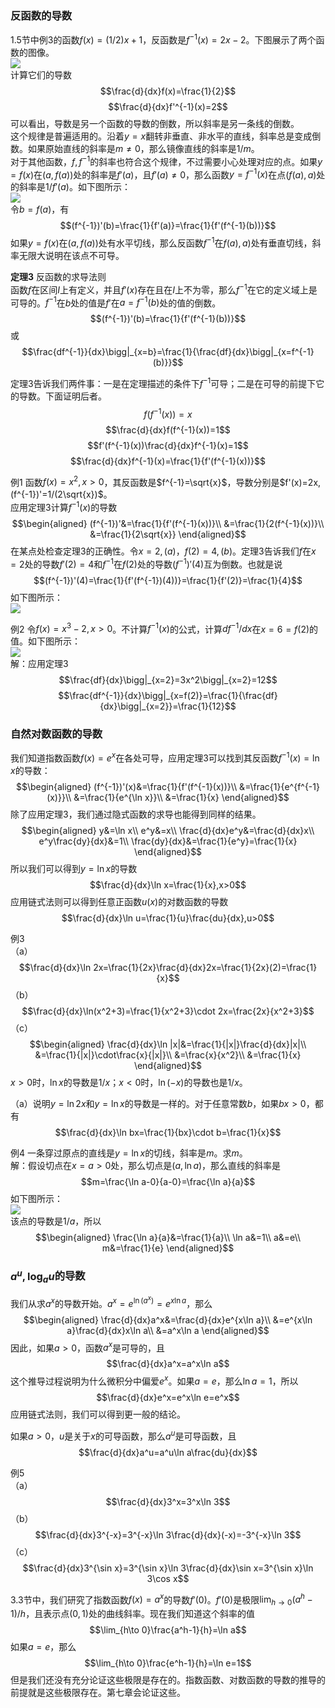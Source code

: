 ### 反函数的导数
1.5节中例3的函数$f(x)=(1/2)x+1$，反函数是$f^{-1}(x)=2x-2$。下图展示了两个函数的图像。  
![](080.010.png)  
计算它们的导数
$$\frac{d}{dx}f(x)=\frac{1}{2}$$
$$\frac{d}{dx}f'^{-1}(x)=2$$
可以看出，导数是另一个函数的导数的倒数，所以斜率是另一条线的倒数。  
这个规律是普遍适用的。沿着$y=x$翻转非垂直、非水平的直线，斜率总是变成倒数。如果原始直线的斜率是$m\neq 0$，那么镜像直线的斜率是$1/m$。  
对于其他函数，$f,f^{-1}$的斜率也符合这个规律，不过需要小心处理对应的点。如果$y=f(x)$在$(a,f(a))$处的斜率是$f'(a)$，且$f'(a)\neq 0$，那么函数$y=f^{-1}(x)$在点$(f(a),a)$处的斜率是$1/f'(a)$。如下图所示：  
![](080.020.png)  
令$b=f(a)$，有
$$(f^{-1})'(b)=\frac{1}{f'(a)}=\frac{1}{f'(f^{-1}(b))}$$
如果$y=f(x)$在$(a,f(a))$处有水平切线，那么反函数$f^{-1}$在$f(a),a)$处有垂直切线，斜率无限大说明在该点不可导。

**定理3** 反函数的求导法则  
函数$f$在区间$I$上有定义，并且$f'(x)$存在且在$I$上不为零，那么$f^{-1}$在它的定义域上是可导的。$f^{-1}$在$b$处的值是$f'$在$a=f^{-1}(b)$处的值的倒数。
$$(f^{-1})'(b)=\frac{1}{f'(f^{-1}(b))}$$
或
$$\frac{df^{-1}}{dx}\bigg|_{x=b}=\frac{1}{\frac{df}{dx}\bigg|_{x=f^{-1}(b)}}$$

定理3告诉我们两件事：一是在定理描述的条件下$f^{-1}$可导；二是在可导的前提下它的导数。下面证明后者。
$$f(f^{-1}(x))=x$$
$$\frac{d}{dx}f(f^{-1}(x))=1$$
$$f'(f^{-1}(x))\frac{d}{dx}f^{-1}(x)=1$$
$$\frac{d}{dx}f^{-1}(x)=\frac{1}{f'(f^{-1}(x))}$$

例1 函数$f(x)=x^2,x>0$，其反函数是$f^{-1}=\sqrt{x}$，导数分别是$f'(x)=2x,(f^{-1})'=1/(2\sqrt{x})$。  
应用定理3计算$f^{-1}(x)$的导数
$$\begin{aligned}
(f^{-1})'&=\frac{1}{f'(f^{-1}(x))}\\
&=\frac{1}{2(f^{-1}(x))}\\
&=\frac{1}{2\sqrt{x}}
\end{aligned}$$
在某点处检查定理3的正确性。令$x=2,(a)$，$f(2)=4,(b)$。定理3告诉我们$f$在$x=2$处的导数$f'(2)=4$和$f^{-1}$在$f(2)$处的导数$(f^{-1})'(4)$互为倒数。也就是说
$$(f^{-1})'(4)=\frac{1}{f'(f^{-1})(4))}=\frac{1}{f'(2)}=\frac{1}{4}$$
如下图所示：  
![](080.030.png)

例2 令$f(x)=x^3-2,x>0$。不计算$f^{-1}(x)$的公式，计算$df^{-1}/dx$在$x=6=f(2)$的值。如下图所示：  
![](080.040.png)  
解：应用定理3
$$\frac{df}{dx}\bigg|_{x=2}=3x^2\bigg|_{x=2}=12$$
$$\frac{df^{-1}}{dx}\bigg|_{x=f(2)}=\frac{1}{\frac{df}{dx}\bigg|_{x=2}}=\frac{1}{12}$$

### 自然对数函数的导数
我们知道指数函数$f(x)=e^x$在各处可导，应用定理3可以找到其反函数$f^{-1}(x)=\ln x$的导数：
$$\begin{aligned}
(f^{-1})'(x)&=\frac{1}{f'(f^{-1}(x))}\\
&=\frac{1}{e^{f^{-1}(x)}}\\
&=\frac{1}{e^{\ln x}}\\
&=\frac{1}{x}
\end{aligned}$$
除了应用定理3，我们通过隐式函数的求导也能得到同样的结果。
$$\begin{aligned}
y&=\ln x\\
e^y&=x\\
\frac{d}{dx}e^y&=\frac{d}{dx}x\\
e^y\frac{dy}{dx}&=1\\
\frac{dy}{dx}&=\frac{1}{e^y}=\frac{1}{x}
\end{aligned}$$
所以我们可以得到$y=\ln x$的导数
$$\frac{d}{dx}\ln x=\frac{1}{x},x>0$$
应用链式法则可以得到任意正函数$u(x)$的对数函数的导数
$$\frac{d}{dx}\ln u=\frac{1}{u}\frac{du}{dx},u>0$$

例3  
（a）
$$\frac{d}{dx}\ln 2x=\frac{1}{2x}\frac{d}{dx}2x=\frac{1}{2x}(2)=\frac{1}{x}$$
（b）
$$\frac{d}{dx}\ln(x^2+3)=\frac{1}{x^2+3}\cdot 2x=\frac{2x}{x^2+3}$$
（c）
$$\begin{aligned}
\frac{d}{dx}\ln |x|&=\frac{1}{|x|}\frac{d}{dx}|x|\\
&=\frac{1}{|x|}\cdot\frac{x}{|x|}\\
&=\frac{x}{x^2}\\
&=\frac{1}{x}
\end{aligned}$$
$x>0$时，$\ln x$的导数是$1/x$；$x<0$时，$\ln(-x)$的导数也是$1/x$。

（a）说明$y=\ln 2x$和$y=\ln x$的导数是一样的。对于任意常数$b$，如果$bx>0$，都有
$$\frac{d}{dx}\ln bx=\frac{1}{bx}\cdot b=\frac{1}{x}$$

例4 一条穿过原点的直线是$y=\ln x$的切线，斜率是$m$。求$m$。  
解：假设切点在$x=a>0$处，那么切点是$(a,\ln a)$，那么直线的斜率是
$$m=\frac{\ln a-0}{a-0}=\frac{\ln a}{a}$$
如下图所示：  
![](080.050.png)  
该点的导数是$1/a$，所以
$$\begin{aligned}
\frac{\ln a}{a}&=\frac{1}{a}\\
\ln a&=1\\
a&=e\\
m&=\frac{1}{e}
\end{aligned}$$

### $a^u,\log_a u$的导数
我们从求$a^x$的导数开始。$a^x=e^{\ln(a^x)}=e^{x\ln a}$，那么
$$\begin{aligned}
\frac{d}{dx}a^x&=\frac{d}{dx}e^{x\ln a}\\
&=e^{x\ln a}\frac{d}{dx}x\ln a\\
&=a^x\ln a
\end{aligned}$$
因此，如果$a>0$，函数$a^x$是可导的，且
$$\frac{d}{dx}a^x=a^x\ln a$$
这个推导过程说明为什么微积分中偏爱$e^x$。如果$a=e$，那么$\ln a=1$，所以
$$\frac{d}{dx}e^x=e^x\ln e=e^x$$
应用链式法则，我们可以得到更一般的结论。

如果$a>0$，$u$是关于$x$的可导函数，那么$a^u$是可导函数，且
$$\frac{d}{dx}a^u=a^u\ln a\frac{du}{dx}$$

例5  
（a）
$$\frac{d}{dx}3^x=3^x\ln 3$$
（b）
$$\frac{d}{dx}3^{-x}=3^{-x}\ln 3\frac{d}{dx}(-x)=-3^{-x}\ln 3$$
（c）
$$\frac{d}{dx}3^{\sin x}=3^{\sin x}\ln 3\frac{d}{dx}\sin x=3^{\sin x}\ln 3\cos x$$

3.3节中，我们研究了指数函数$f(x)=a^x$的导数$f'(0)$。$f'(0)$是极限$\lim_{h\to 0}(a^h-1)/h$，且表示点$(0,1)$处的曲线斜率。现在我们知道这个斜率的值
$$\lim_{h\to 0}\frac{a^h-1}{h}=\ln a$$
如果$a=e$，那么
$$\lim_{h\to 0}\frac{e^h-1}{h}=\ln e=1$$
但是我们还没有充分论证这些极限是存在的。指数函数、对数函数的导数的推导的前提就是这些极限存在。第七章会论证这些。
